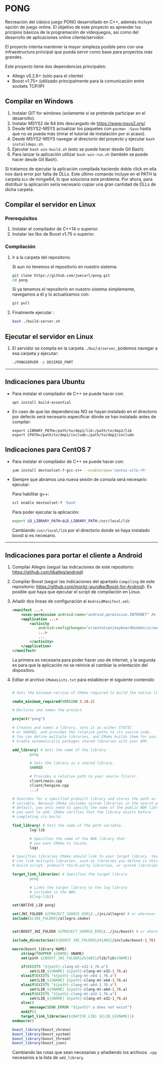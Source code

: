 # PONG

Recreación del clásico juego PONG desarrollado en C++, además incluye opción de juego online. El objetivo de este proyecto es aprender los pricipios básicos de la programación de videojuegos, así como del desarrollo de aplicaciones online cliente/servidor.

El proyecto intenta mantener la mayor simpleza posible pero con una infraestructura principal que pueda servir como base para proyectos más grandes.

Este proyecto tiene dos dependencias principales:

- Allego v5.2.6+ (sólo para el cliente)
- Boost v1.75+ (utilizado principalmente para la comunicación entre sockets TCP/IP)

## Compilar en Windows

1. Instalar GIT for windows (solamente si se pretende participar en el desarrollo).
1. Instalar MSYS2 de 64 bits descargado de <https://www.msys2.org/>.
1. Desde MSYS2-MSYS actualizar los paquetes con `pacman -Syuu` hasta que no se pueda más (mirar el tutorial de instalación por si acaso).
1. Desde MSYS2-MSYS navegar al directorio del proyecto y ejecutar `bash installdeps.sh`.
1. Ejecutar `bash win-build.sh` (esto se puede hacer desde Git Bash).
1. Para lanzar la aplicación utilizar `bash win-run.sh` (también se puede hacer desde Git Bash).

Si tratamos de ejecutar la aplicación compilada haciendo doble click en ella nos dará error por falta de DLLs. Este último comando incluye en el PATH la carpeta `bin` de mingw64, lo que soluciona este problema. Por ahora, para distribuir la aplicación sería necesario copiar una gran cantidad de DLLs de dicha carpeta.

## Compilar el servidor en Linux

### Prerequisitos

1. Instalar el compilador de C++14 o superior.
1. Instalar las libs de Boost v1.75 o superior.

### Compilación

1. Ir a la carpeta del repositorio.

    Si aun no tenemos el repositorio en nuestro sistema:

    ```sh
    git clone https://github.com/joecarl/pong.git
    cd pong
    ```

    Si ya tenemos el repositorio en nuestro sistema simplemente, navegamos a él y lo actualizamos con:

    ```sh
    git pull
    ```

1. Finalmente  ejecutar :

    ```sh
    bash ./build-server.sh
    ```

## Ejecutar el servidor en Linux

1. El servidor se compila en la carpeta `./build/server`, podemos navegar a esa carpeta y ejecutar:

    ```sh
    ./PONGSERVER -p DESIRED_PORT
    ```

---

## Indicaciones para Ubuntu

- Para instalar el compilador de C++ se puede hacer con:
	```
	apt install build-essential
	```
	
- En caso de que las dependencias NO se hayan instalado en el directorio por defecto será necesario especificar dónde se han instalado antes de compilar:
	```
	export LIBRARY_PATH=/path/to/dep1/lib:/path/to/dep2/lib
	export CPATH=/path/to/dep1/include:/path/to/dep2/include
	```
	
## Indicaciones para CentOS 7

- Para instalar el compilador de C++ se puede hacer con:

    ```sh
    yum install devtoolset-7-gcc-c++ --enablerepo='centos-sclo-rh'
    ```

- Siempre que abramos una nueva sesión de consola será necesario ejecutar:

    Para habilitar g++:

    ```sh
    scl enable devtoolset-7 'bash'
    ```

    Para poder ejecutar la aplicación:

    ```sh
    export LD_LIBRARY_PATH=$LD_LIBRARY_PATH:/usr/local/lib
    ```

    Cambiando `/usr/local/lib` por el directorio donde se haya instalado boost si es necesario.

---

## Indicaciones para portar el cliente a Android

1. Compilar Allegro (seguir las indicaciones de este repositorio: <https://github.com/liballeg/android>)

1. Compilar Boost (seguir las indicaciones del apartado `Compiling` de este repositorio: <https://github.com/moritz-wundke/Boost-for-Android>). Es posible que haya que ejecutar el script de compilación en Linux.

1. Añadir dos lineas de configuración al `AndroidManifest.xml`:

    ```xml
    <manifest ...>
        <uses-permission android:name="android.permission.INTERNET" />
        <application ...>
            <activity
                android:configChanges="orientation|keyboardHidden|screenLayout|uiMode|screenSize"
                ...>
                ...
            </activity>
        </application>
    </manifest>
    ```

    La primera es necesaria para poder hacer uso de internet, y la segunda es para que la aplicación no se reinicie al cambiar la orientación del dispositivo.

1. Editar el archivo `CMakeLists.txt` para establecer el siguiente contenido:

    ```cmake

    # Sets the minimum version of CMake required to build the native library.

    cmake_minimum_required(VERSION 3.10.2)

    # Declares and names the project.

    project("pong")

    # Creates and names a library, sets it as either STATIC
    # or SHARED, and provides the relative paths to its source code.
    # You can define multiple libraries, and CMake builds them for you.
    # Gradle automatically packages shared libraries with your APK.

    add_library( # Sets the name of the library.
            pong

            # Sets the library as a shared library.
            SHARED

            # Provides a relative path to your source file(s).
            client/main.cpp
            client/hengine.cpp
            ...)

    # Searches for a specified prebuilt library and stores the path as a
    # variable. Because CMake includes system libraries in the search path by
    # default, you only need to specify the name of the public NDK library
    # you want to add. CMake verifies that the library exists before
    # completing its build.

    find_library( # Sets the name of the path variable.
            log-lib

            # Specifies the name of the NDK library that
            # you want CMake to locate.
            log)

    # Specifies libraries CMake should link to your target library. You
    # can link multiple libraries, such as libraries you define in this
    # build script, prebuilt third-party libraries, or system libraries.

    target_link_libraries( # Specifies the target library.
            pong

            # Links the target library to the log library
            # included in the NDK.
            ${log-lib})

    set(NATIVE_LIB pong)

    set(JNI_FOLDER ${PROJECT_SOURCE_DIR}/../jni/allegro) # or wherever you put it
    include(${JNI_FOLDER}/allegro.cmake)


    set(BOOST_JNI_FOLDER ${PROJECT_SOURCE_DIR}/../jni/boost) # or wherever you put it

    include_directories(${BOOST_JNI_FOLDER}/${ABI}/include/boost-1_76)

    macro(boost_library NAME)
        string(TOUPPER ${NAME} UNAME)
        set(path ${BOOST_JNI_FOLDER}/${ABI}/lib/lib${NAME})

        if(EXISTS "${path}-clang-mt-x32-1_76.a")
            set(LIB_${UNAME} ${path}-clang-mt-x32-1_76.a)
        elseif(EXISTS "${path}-clang-mt-x64-1_76.a")
            set(LIB_${UNAME} ${path}-clang-mt-x64-1_76.a)
        elseif(EXISTS "${path}-clang-mt-a64-1_76.a")
            set(LIB_${UNAME} ${path}-clang-mt-a64-1_76.a)
        elseif(EXISTS "${path}-clang-mt-a32-1_76.a")
            set(LIB_${UNAME} ${path}-clang-mt-a32-1_76.a)
        else()
            message(SEND_ERROR "${path}*.a does not exist")
        endif()
        target_link_libraries(${NATIVE_LIB} ${LIB_${UNAME}})
    endmacro()

    boost_library(boost_chrono)
    boost_library(boost_system)
    boost_library(boost_thread)
    boost_library(boost_json)
    ```

    Cambiando las rutas que sean necesarias y añadiendo los archivos `.cpp` necesarios a la lista de `add_library`.
